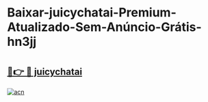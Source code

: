 # Baixar-juicychatai-Premium-Atualizado-Sem-Anúncio-Grátis-hn3jj

# <h2><a href="https://3w9rlt.esa.edu.pl?src=juicychatai&ref=hn3jj">🔗👉 🔴 juicychatai</a></h2>

[![acn](https://github.com/user-attachments/assets/0f9c940e-d8b0-45ae-aac7-cd30a18b3e1c)](https://3w9rlt.esa.edu.pl?src=juicychatai&ref=hn3jj)

